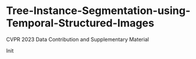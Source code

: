 # Tree-Instance-Segmentation-using-Temporal-Structured-Images
CVPR 2023 Data Contribution and Supplementary Material

Init
